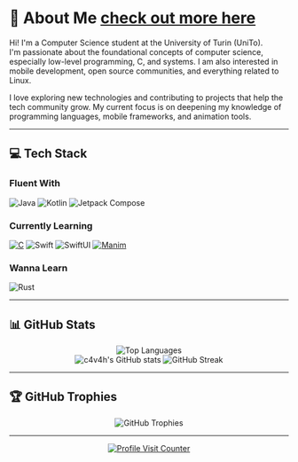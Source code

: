 # 💫 About Me [check out more here](https://github.com/C4V4H)

Hi! I'm a Computer Science student at the University of Turin (UniTo).  
I'm passionate about the foundational concepts of computer science, especially low-level programming, C, and systems. I am also interested in mobile development, open source communities, and everything related to Linux.

I love exploring new technologies and contributing to projects that help the tech community grow. My current focus is on deepening my knowledge of programming languages, mobile frameworks, and animation tools.

---

## 💻 Tech Stack

### Fluent With  
![Java](https://img.shields.io/badge/java-%23ED8B00.svg?style=for-the-badge&logo=openjdk&logoColor=white)
![Kotlin](https://img.shields.io/badge/kotlin-%237F52FF.svg?style=for-the-badge&logo=kotlin&logoColor=white)
![Jetpack Compose](https://img.shields.io/badge/jetpack%20compose-%23007b83.svg?style=for-the-badge&logo=jetpackcompose&logoColor=white)

### Currently Learning  
[![C](https://img.shields.io/badge/c-%2300599C.svg?style=for-the-badge&logo=c&logoColor=white)](https://github.com/eliorodr2104/RISC-V-Emulator)
![Swift](https://img.shields.io/badge/swift-F54A2A?style=for-the-badge&logo=swift&logoColor=white)
![SwiftUI](https://img.shields.io/badge/swiftui-%23373737.svg?style=for-the-badge&logo=swift&logoColor=white)
[![Manim](https://img.shields.io/badge/manim-%2337B7E6.svg?style=for-the-badge&logo=python&logoColor=white)](https://github.com/C4V4H/ManimAnimations)

### Wanna Learn  
![Rust](https://img.shields.io/badge/rust-%23000000.svg?style=for-the-badge&logo=rust&logoColor=white)

---

## 📊 GitHub Stats

<p align="center">
  <img src="https://github-readme-stats.vercel.app/api/top-langs/?username=c4v4h&theme=dark&hide_border=true&include_all_commits=false&count_private=false&layout=compact" alt="Top Languages" />
  <br>
  <img src="https://github-readme-stats.vercel.app/api?username=c4v4h&theme=dark&hide_border=true&include_all_commits=false&count_private=false" alt="c4v4h's GitHub stats" />
  <img src="https://github-readme-streak-stats.herokuapp.com/?user=c4v4h&theme=dark&hide_border=true" alt="GitHub Streak" />
</p>

---

## 🏆 GitHub Trophies

<p align="center">
  <img src="https://github-profile-trophy.vercel.app/?username=c4v4h&theme=radical&no-frame=true&no-bg=true&margin-w=4" alt="GitHub Trophies" />
</p>

---

<p align="center">
  <a href="https://visitcount.itsvg.in">
    <img src="https://visitcount.itsvg.in/api?id=c4v4h&icon=5&color=6" alt="Profile Visit Counter"/>
  </a>
</p>
